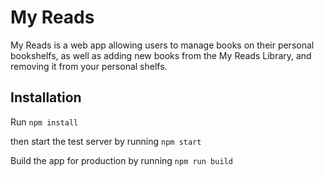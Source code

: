 # My Reads
My Reads is a web app allowing users to manage books on their personal bookshelfs, as well as adding new books from the My Reads Library, and removing it from your personal shelfs.

## Installation
Run `npm install`

then start the test server by running `npm start`

Build the app for production by running `npm run build`